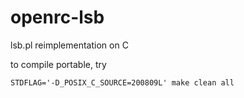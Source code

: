 openrc-lsb
==========

lsb.pl reimplementation on C

to compile portable, try

    STDFLAG='-D_POSIX_C_SOURCE=200809L' make clean all
